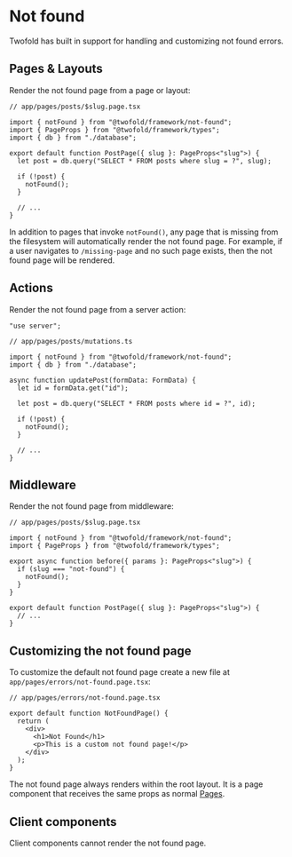 # Not found

Twofold has built in support for handling and customizing not found errors.

## Pages & Layouts

Render the not found page from a page or layout:

```tsx
// app/pages/posts/$slug.page.tsx

import { notFound } from "@twofold/framework/not-found";
import { PageProps } from "@twofold/framework/types";
import { db } from "./database";

export default function PostPage({ slug }: PageProps<"slug">) {
  let post = db.query("SELECT * FROM posts where slug = ?", slug);

  if (!post) {
    notFound();
  }

  // ...
}
```

In addition to pages that invoke `notFound()`, any page that is missing from the filesystem will automatically render the not found page. For example, if a user navigates to `/missing-page` and no such page exists, then the not found page will be rendered.

## Actions

Render the not found page from a server action:

```tsx
"use server";

// app/pages/posts/mutations.ts

import { notFound } from "@twofold/framework/not-found";
import { db } from "./database";

async function updatePost(formData: FormData) {
  let id = formData.get("id");

  let post = db.query("SELECT * FROM posts where id = ?", id);

  if (!post) {
    notFound();
  }

  // ...
}
```

## Middleware

Render the not found page from middleware:

```tsx
// app/pages/posts/$slug.page.tsx

import { notFound } from "@twofold/framework/not-found";
import { PageProps } from "@twofold/framework/types";

export async function before({ params }: PageProps<"slug">) {
  if (slug === "not-found") {
    notFound();
  }
}

export default function PostPage({ slug }: PageProps<"slug">) {
  // ...
}
```

## Customizing the not found page

To customize the default not found page create a new file at `app/pages/errors/not-found.page.tsx`:

```tsx
// app/pages/errors/not-found.page.tsx

export default function NotFoundPage() {
  return (
    <div>
      <h1>Not Found</h1>
      <p>This is a custom not found page!</p>
    </div>
  );
}
```

The not found page always renders within the root layout. It is a page component that receives the same props as normal [Pages](http://localhost:3000/docs/guides/pages#additional-props).

## Client components

Client components cannot render the not found page.
